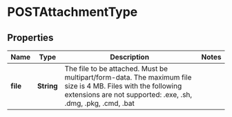 
# POSTAttachmentType

## Properties
Name | Type | Description | Notes
------------ | ------------- | ------------- | -------------
**file** | **String** | The file to be attached. Must be multipart/form-data. The maximum file size is 4 MB. Files with the following extensions are not supported: .exe, .sh, .dmg, .pkg, .cmd, .bat  | 



